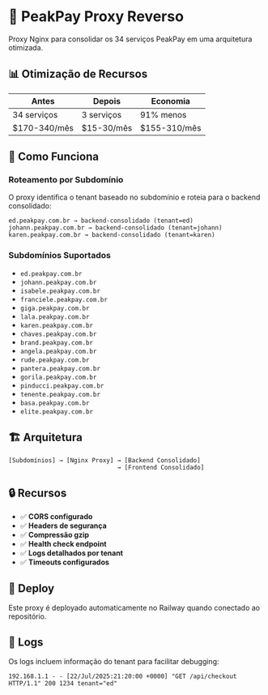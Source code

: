 # 🚀 PeakPay Proxy Reverso

Proxy Nginx para consolidar os 34 serviços PeakPay em uma arquitetura otimizada.

## 📊 Otimização de Recursos

| Antes | Depois | Economia |
|-------|--------|----------|
| 34 serviços | 3 serviços | 91% menos |
| $170-340/mês | $15-30/mês | $155-310/mês |

## 🔧 Como Funciona

### Roteamento por Subdomínio
O proxy identifica o tenant baseado no subdomínio e roteia para o backend consolidado:

```
ed.peakpay.com.br → backend-consolidado (tenant=ed)
johann.peakpay.com.br → backend-consolidado (tenant=johann)
karen.peakpay.com.br → backend-consolidado (tenant=karen)
```

### Subdomínios Suportados
- `ed.peakpay.com.br`
- `johann.peakpay.com.br`
- `isabele.peakpay.com.br`
- `franciele.peakpay.com.br`
- `giga.peakpay.com.br`
- `lala.peakpay.com.br`
- `karen.peakpay.com.br`
- `chaves.peakpay.com.br`
- `brand.peakpay.com.br`
- `angela.peakpay.com.br`
- `rude.peakpay.com.br`
- `pantera.peakpay.com.br`
- `gorila.peakpay.com.br`
- `pinducci.peakpay.com.br`
- `tenente.peakpay.com.br`
- `basa.peakpay.com.br`
- `elite.peakpay.com.br`

## 🏗️ Arquitetura

```
[Subdomínios] → [Nginx Proxy] → [Backend Consolidado]
                              → [Frontend Consolidado]
```

## 🔒 Recursos

- ✅ **CORS configurado**
- ✅ **Headers de segurança**
- ✅ **Compressão gzip**
- ✅ **Health check endpoint**
- ✅ **Logs detalhados por tenant**
- ✅ **Timeouts configurados**

## 🚀 Deploy

Este proxy é deployado automaticamente no Railway quando conectado ao repositório.

## 📝 Logs

Os logs incluem informação do tenant para facilitar debugging:
```
192.168.1.1 - - [22/Jul/2025:21:20:00 +0000] "GET /api/checkout HTTP/1.1" 200 1234 tenant="ed"
```